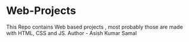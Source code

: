 # Web-Projects
This Repo contains Web based projects , most probably those are made with HTML, CSS and JS.
Author - Asish Kumar Samal
